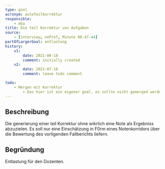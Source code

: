 ```yaml
---
type: goal
acronym: autoTeilkorrektur
responsible:
    - mba
title: Die teil Korrektur von Aufgaben
source:
    - [interview, nnProf, Minute 00-47-44]
partOfLargerGoal: entlastung
history:
    v1:
        date: 2021-06-18
        comment: initially created
    v2:
        date: 2021-07-16
        comment: leave todo comment 

todo:
    - Mergen mit Korrektur
        - Das hier ist ein eigener goal, es sollte nicht gemerged werden
---
```


## Beschreibung

Die generierung einer teil Korrektur ohne wikrlich eine Note als Ergebniss abzuzielen. Es soll nur eine Einschätzung in F0rm eines Notenkorridors über die Bewertung des vorligenden Fallberichts liefern.

## Begründung

Entlastung für den Dozenten.
